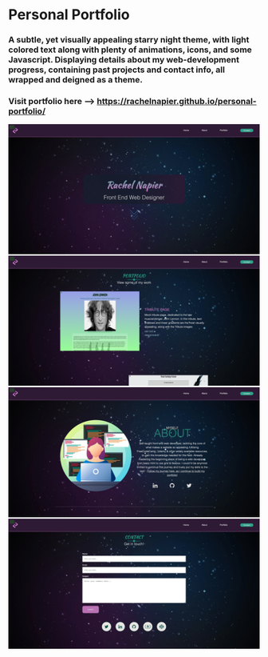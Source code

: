 # Personal Portfolio
### A subtle, yet visually appealing starry night theme, with light colored text along with plenty of animations, icons, and some Javascript. Displaying details about my web-development progress, containing past projects and contact info, all wrapped and deigned as a theme.
### Visit portfolio here --> https://rachelnapier.github.io/personal-portfolio/
![Screenshot](images/sn-1.png)
![Screenshot](images/sn-3.png)
![Screenshot](images/sn-2.png)
![Screenshot](images/sn-4.png)
